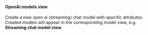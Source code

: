 #### OpenAi models view

Create a new open ai (streaming) chat model with specific attributes. Created models will appear in the corresponding model view, e.g. **Streaming chat model view**.
